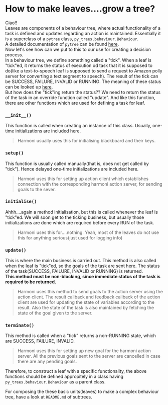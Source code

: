 # How to make leaves....grow a tree?
Ciao!!  
Leaves are components of a behaviour tree, where actual functionality of a task is defined and updates regarding an action is maintained. Essentially it is a superclass of a ```pytree``` class, ```py_trees.behaviour.Behaviour```.  
A detailed documentation of ```pytree``` can be found [here](https://py-trees.readthedocs.io/en/devel/).  
Now let's see how can we put to this to our use for creating a decision process.  
In a behaviour tree, we define something called a "tick". When a leaf is "tick"ed, it returns the status of execution od task that it is supposed to do(like a text-to-speech leaf is supposed to send a request to Amazon polly server for converting a text segment to speech). The result of the tick can be SUCCESS, FAILURE, INVALID or RUNNING. The meaning of these status can be looked up [here](https://py-trees.readthedocs.io/en/devel/behaviours.html).  
But how does the "tick"ing return the status?? We need to return the status of the task in an override function called "update". And like this function, there are other functions which are used for defining a task for leaf.  
### ```__init__()```
This function is called when creating an instance of this class. Usually, one-time initializations are included here.  
>Harmoni usually uses this for initialising blackboard and their keys.

### ```setup()```
This function is usually called manually(that is, does not get called by "tick"). Hence delayed one-time initializations are included here.  
>Harmoni uses this for setting up action client which establishes connection with the corresponding harmoni action server, for sending goals to the sever.

### ```initialise()```
Ahhh....again a method initialisation, but this is called whenever the leaf is "tick"ed. We will soon get to the ticking business, but usually those initializations are done which are required before every RUN of the task.  
>Harmoni uses this for....nothing. Yeah, most of the leaves do not use this for anything serious(just used for logging info)

### ```update()```
This is where the main business is carried out. This method is also called when the leaf is "tick"ed, so the goals of the task are sent here. The status of the task(SUCCESS, FAILURE, INVALID or RUNNING) is returned.  
**This method must be non-blocking, since immediate status of the task is required to be returned.**
>Harmoni uses this method to send goals to the action server using the action client. The result callback and feedback callback of the action client are used for updating the state of variables according to the result. Also the state of the task is also maintained by fetching the state of the goal given to the server.

### ```terminate()```
This method is called when a "tick" returns a non-RUNNING state, which are SUCCESS, FAILURE, INVALID.
>Harmoni uses this for setting up new goal for the harmoni action server. All the previous goals sent to the server are cancelled in case there are any pending goals.  

Therefore, to construct a leaf with a specific functionality, the above functions should be defined appropitely in a class having `py_trees.behaviour.Behaviour` as a parent class.

For composing the these basic units(leaves) to make a complex behaviour tree, have a look at `README.md` of subtrees.